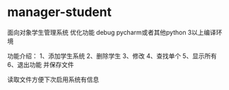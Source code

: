 # manager-student
面向对象学生管理系统 优化功能
debug pycharm或者其他python 3以上编译环境

功能介绍：
1、添加学生系统
2、删除学生
3、修改
4、查找单个
5、显示所有
6、退出功能
并保存文件

读取文件方便下次启用系统有信息
